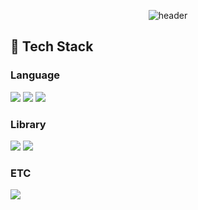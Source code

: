 <div align="center">
  
  ![header](https://capsule-render.vercel.app/api?type=rect&height=200&text=moon&fontAlign=70&animation=fadeIn)
  
</div>
  <!--Body-->
<div>
  
  ## 🧱 Tech Stack
  ### Language
   <!--Python-->
  <img src="https://img.shields.io/badge/Python-3776AB?style=flat-square&logo=Python&logoColor=white"/> 
   <!--ros-->
  <img src="https://img.shields.io/badge/Ros-22314E?style=flat-square&logo=Ros&logoColor=white"/>
  <!--java-->
  <img src="https://img.shields.io/badge/java-FF3300?style=flat-square&logo=Java&logoColor=white"/> 
  <br/>
  
  ### Library 
  <!--Selenium-->
  <img src="https://img.shields.io/badge/Selenium-43B02A?style=flat-square&logo=Selenium&logoColor=white"/>
  <!--Spring boot-->
  <img src="https://img.shields.io/badge/springboot-6DB33F?style=flat-square&logo=springboot&logoColor=white"/>
  
  <br/>
  
  ### ETC
  <!--Mysql-->
  <img src="https://img.shields.io/badge/MySQL-4479A1?style=flat-square&logo=MySQL&logoColor=white"/> 
  <br/>
</div>
